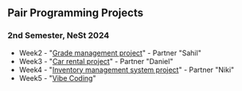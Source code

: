 ## Pair Programming Projects

### 2nd Semester, NeSt 2024

 - Week2 - "[Grade management project](https://github.com/NewStudy2024/programming-second-semestr-atai/tree/main/src/main/java/app/v1/week2)" - Partner "Sahil"
 - Week3 - "[Car rental project](https://github.com/NewStudy2024/programming-second-semestr-atai/tree/main/src/main/java/app/v1/week3)" - Partner "Daniel"
 - Week4 - "[Inventory management system project](https://github.com/NewStudy2024/programming-second-semestr-atai/tree/main/src/main/java/app/v1/week4)" - Partner "Niki"
 - Week5 - "[Vibe Coding](https://github.com/NewStudy2024/programming-second-semestr-atai/tree/main/src/test/java/v1)"
